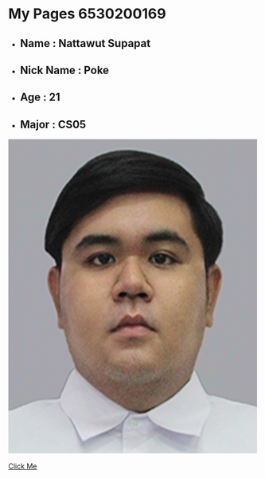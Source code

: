 # My Pages 6530200169
- ## Name : Nattawut Supapat
- ## Nick Name : Poke
- ## Age : 21
- ## Major : CS05

![About Me](MyIMG/ME.jpg)

[Click Me](algorithm.md)
